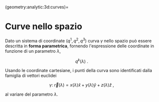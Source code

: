(geometry:analytic:3d:curves)=
# Curve nello spazio

Dato un sistema di coordinate $(q^1, q^2, q^3)$ curva $\gamma$ nello spazio può essere descritta in **forma parametrica**, fornendo l'espressione delle coordinate in funzione di un parametro $\lambda$,

$$q^k(\lambda) \ .$$

Usando le coordinate cartesiane, i punti della curva sono identificati dalla famiglia di vettori euclidei

$$\gamma: \ \vec{r}(\lambda) = x(\lambda) \hat{x} + y(\lambda) \hat{y} + z(\lambda) \hat{z} \ ,$$

al variare del parametro $\lambda$. 
